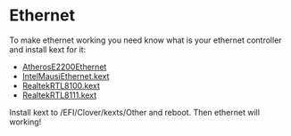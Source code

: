# Ethernet

To make ethernet working you need know what is your ethernet controller and install kext for it:

- [AtherosE2200Ethernet](https://www.insanelymac.com/forum/files/file/313-atherose2200ethernet/)
- [IntelMausiEthernet.kext](https://www.insanelymac.com/forum/files/file/396-intelmausiethernet/)
- [RealtekRTL8100.kext](https://www.insanelymac.com/forum/files/file/259-realtekrtl8100-binary/)
- [RealtekRTL8111.kext](http://www.insanelymac.com/forum/files/file/88-realtekrtl8111-binary/)

Install kext to /EFI/Clover/kexts/Other and reboot. Then ethernet will working!